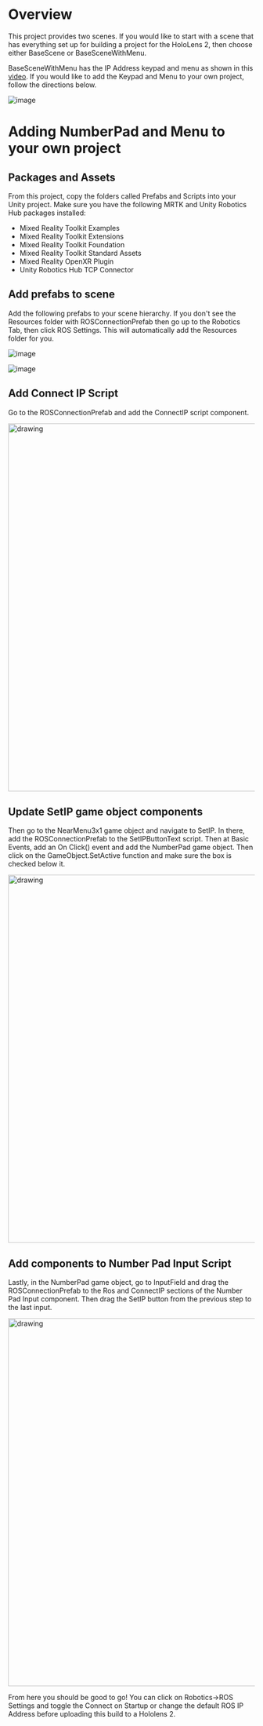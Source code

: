 # Overview
This project provides two scenes. If you would like to start with a scene that has everything set up for building a project for the HoloLens 2, then choose either BaseScene or BaseSceneWithMenu. 

BaseSceneWithMenu has the IP Address keypad and menu as shown in this [video](https://youtu.be/kmEVIafkqgM). If you would like to add the Keypad and Menu to your own project, follow the directions below. 

![image](https://user-images.githubusercontent.com/56240638/156014478-0d91fe8c-5566-4ca9-ba6c-34011e104e39.png)

# Adding NumberPad and Menu to your own project
## Packages and Assets

From this project, copy the folders called Prefabs and Scripts into your Unity project. Make sure you have the following MRTK and Unity Robotics Hub packages installed:

* Mixed Reality Toolkit Examples
* Mixed Reality Toolkit Extensions
* Mixed Reality Toolkit Foundation
* Mixed Reality Toolkit Standard Assets
* Mixed Reality OpenXR Plugin
* Unity Robotics Hub TCP Connector

## Add prefabs to scene 
Add the following prefabs to your scene hierarchy. If you don't see the Resources folder with ROSConnectionPrefab then go up to the Robotics Tab, then click ROS Settings. This will automatically add the Resources folder for you. 

![image](https://user-images.githubusercontent.com/56240638/156014624-90776ca2-2596-47c1-9343-a3ab4a790fc1.png)

![image](https://user-images.githubusercontent.com/56240638/156014668-4eb35442-252f-4bfa-acb1-e8abdb1bdaa4.png)

## Add Connect IP Script
Go to the ROSConnectionPrefab and add the ConnectIP script component. 

<img src="https://user-images.githubusercontent.com/56240638/156018727-c18bd2aa-91f1-46fb-8bbe-626e9af32092.png" alt="drawing" style="width:750px;"/>

## Update SetIP game object components

Then go to the NearMenu3x1 game object and navigate to SetIP. In there, add the ROSConnectionPrefab to the SetIPButtonText script. Then at Basic Events, add an On Click() event and add the NumberPad game object. Then click on the GameObject.SetActive function and make sure the box is checked below it.


<img src="https://user-images.githubusercontent.com/56240638/156018975-a2ce2b9d-2edf-4b8d-88bd-8dbae6a8348f.png" alt="drawing" style="width:750px;"/>

## Add components to Number Pad Input Script
Lastly, in the NumberPad game object, go to InputField and drag the ROSConnectionPrefab to the Ros and ConnectIP sections of the Number Pad Input component. Then drag the SetIP button from the previous step to the last input. 


<img src="https://user-images.githubusercontent.com/56240638/156019069-90d01b3f-9ebd-461b-80c0-0738118517d4.png" alt="drawing" style="width:750px;"/>

From here you should be good to go! You can click on Robotics->ROS Settings and toggle the Connect on Startup or change the default ROS IP Address before uploading this build to a Hololens 2. 
